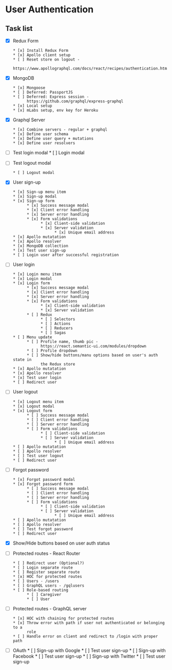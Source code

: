 # User Authentication

## Task list

* [x] Redux Form

      * [x] Install Redux Form
      * [x] Apollo client setup
      * [ ] Reset store on logout -
            https://www.apollographql.com/docs/react/recipes/authentication.html

* [x] MongoDB

      * [x] Mongoose
      * [ ] Deferred: PassportJS
      * [ ] Deferred: Express session -
            https://github.com/graphql/express-graphql
      * [x] Local setup
      * [x] mLabs setup, env key for Heroku

* [x] Graphql Server

      * [x] Combine servers - regular + graphql
      * [x] Define user schema
      * [x] Define user query + mutations
      * [x] Define user resolvers

* [ ] Test login modal
      * [ ] Login modal
* [ ] Test logout modal

      * [ ] Logout modal

* [x] User sign-up

      * [x] Sign-up menu item
      * [x] Sign-up modal
      * [x] Sign-up form
            * [x] Success message modal
            * [x] Client error handling
            * [x] Server error handling
            * [x] Form validations
                  * [x] Client-side validation
                  * [x] Server validation
                        * [x] Unique email address
      * [x] Apollo mutatation
      * [x] Apollo resolver
      * [x] MongoDB collection
      * [x] Test user sign-up
      * [ ] Login user after successful registration

* [ ] User login

      * [x] Login menu item
      * [x] Login modal
      * [x] Login form
            * [x] Success message modal
            * [x] Client error handling
            * [x] Server error handling
            * [x] Form validations
                  * [x] Client-side validation
                  * [x] Server validation
            * [ ] Redux
                  * [ ] Selectors
                  * [ ] Actions
                  * [ ] Reducers
                  * [ ] Sagas
      * [ ] Menu update
            * [ ] Profile name, thumb pic -
                  https://react.semantic-ui.com/modules/dropdown
            * [ ] Profile dropdown
            * [ ] Show/hide buttons/manu options based on user's auth state in
                  the Redux store
      * [x] Apollo mutatation
      * [x] Apollo resolver
      * [x] Test user login
      * [ ] Redirect user

* [ ] User logout

      * [x] Logout menu item
      * [x] Logout modal
      * [x] Logout form
            * [ ] Success message modal
            * [ ] Client error handling
            * [ ] Server error handling
            * [ ] Form validations
                  * [ ] Client-side validation
                  * [ ] Server validation
                        * [ ] Unique email address
      * [ ] Apollo mutatation
      * [ ] Apollo resolver
      * [ ] Test user logout
      * [ ] Redirect user

* [ ] Forgot password

      * [x] Forgot password modal
      * [x] Forgot password form
            * [ ] Success message modal
            * [ ] Client error handling
            * [ ] Server error handling
            * [ ] Form validations
                  * [ ] Client-side validation
                  * [ ] Server validation
                        * [ ] Unique email address
      * [ ] Apollo mutatation
      * [ ] Apollo resolver
      * [ ] Test forgot password
      * [ ] Redirect user

* [x] Show/Hide buttons based on user auth status

* [ ] Protected routes - React Router

      * [ ] Redirect user (Optional?)
      * [ ] Login separate route
      * [ ] Register separate route
      * [x] HOC for protected routes
      * [ ] Users - /users
      * [ ] GraphQL users - /gqlusers
      * [ ] Role-based routing
            * [ ] Caregiver
            * [ ] User

* [ ] Protected routes - GraphQL server

      * [x] HOC with chaining for protected routes
      * [x] Throw error with path if user not authenticated or belonging to a
            role
      * [ ] Handle error on client and redirect to /login with proper path

* [ ] OAuth
      * [ ] Sign-up with Google
            * [ ] Test user sign-up
      * [ ] Sign-up with Facebook
            * [ ] Test user sign-up
      * [ ] Sign-up with Twitter
            * [ ] Test user sign-up

